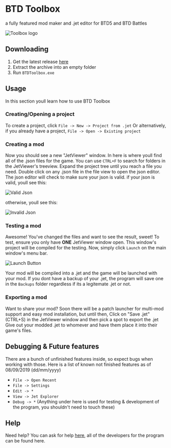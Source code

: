 # BTD Toolbox
a fully featured mod maker and .jet editor for BTD5 and BTD Battles

![Toolbox logo](https://media.discordapp.net/attachments/231001909442379776/620116877515161611/ReadmeBanner.png)

## Downloading
1. Get the latest release [here](https://github.com/TDToolbox/BTDToolbox/releases)
2. Extract the archive into an empty folder
3. Run ``BTDToolbox.exe``

## Usage
In this section youll learn how to use BTD Toolbox
### Creating/Opening a project
To create a project, click ``File -> New -> Project from .jet``
Or alternatively, if you already have a project, ``File -> Open -> Existing project``

### Creating a mod
Now you should see a new "JetViewer" window. In here is where youll find all of the .json files for the game.
You can use ``CTRL+F`` to search for folders in the JetViewer's treeview.
Expand the project tree until you reach a file you need.
Double click on any .json file in the file view to open the json editor.
The json editor will check to make sure your json is valid.
if your json is valid, youll see this:

![Valid Json](https://media.discordapp.net/attachments/231001909442379776/620355121703813120/unknown.png)

otherwise, youll see this:

![Invalid Json](https://media.discordapp.net/attachments/231001909442379776/620355210640097280/unknown.png)

### Testing a mod
Awesome! You've changed the files and want to see the result, sweet!
To test, ensure you only have **ONE** JetViewer window open. This window's project will be compiled for the testing.
Now, simply click ``Launch`` on the main window's menu bar.

![Launch Button](https://media.discordapp.net/attachments/231001909442379776/620354734972338186/unknown.png)

Your mod will be compiled into a .jet and the game will be launched with your mod.
If you dont have a backup of your .jet, the program will save one in the ``Backups`` folder regardless if its a legitemate .jet or not.

### Exporting a mod
Want to share your mod? Soon there will be a patch launcher for multi-mod support and easy mod installation, but until then,
Click on "Save .jet" (CTRL+S) in the JetViewer window and then pick a spot to export the .jet
Give out your modded .jet to whomever and have them place it into their game's files.

## Debugging & Future features
There are a bunch of unfinished features inside, so expect bugs when working with those.
Here is a list of known not finished features as of 08/09/2019 (dd/mm/yyyy)
- ``File -> Open Recent``
- ``File -> Settings``
- ``Edit -> *``
- ``View -> Jet Explorer``
- ``Debug -> *`` (Anything under here is used for testing & development of the program, you shouldn't need to touch these)

## Help
Need help? You can ask for help [here](https://discord.gg/Yr2tYte), all of the developers for the program can be found here.
